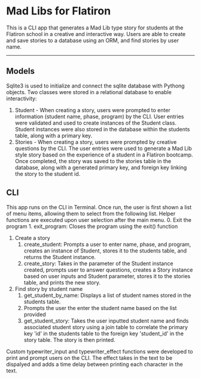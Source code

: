 # Mad Libs for Flatiron

This is a CLI app that generates a Mad Lib type story for students at the Flatiron school in a creative and interactive way. Users are able to create and save stories to a database using an ORM, and find stories by user name. 

---

## Models
Sqlite3 is used to initialize and connect the sqlite database with Pythong objects. Two classes were stored in a relational database to enable interactivity:
1. Student - When creating a story, users were prompted to enter information (student name, phase, program) by the CLI. User entries were validated and used to create instances of the Student class. Student instances were also stored in the database within the students table, along with a primary key.
2. Stories - When creating a story, users were prompted by creative questions by the CLI. The user entries were used to generate a Mad Lib style story based on the experience of a student in a Flatiron bootcamp. Once completed, the story was saved to the stories table in the database, along with a generated primary key, and foreign key linking the story to the student id. 

## CLI 
This app runs on the CLI in Terminal. Once run, the user is first shown a list of menu items, allowing them to select from the following list. Helper functions are executed upon user selection after the main menu.
0. Exit the program
    1. exit_program: Closes the program using the exit() function
1. Create a story
    1. create_student: Prompts a user to enter name, phase, and program, creates an instance of Student, stores it to the students table, and returns the Student instance.
    2. create_story: Takes in the parameter of the Student instance created, prompts user to answer questions, creates a Story instance based on user inputs and Student parameter, stores it to the stories table, and prints the new story.
2. Find story by student name
    1. get_student_by_name: Displays a list of student names stored in the students table.
    2. Prompts the user the enter the student name based on the list provided
    3. get_student_story: Takes the user inputted student name and finds associated student story using a join table to correlate the primary key 'id' in the students table to the foreign key 'student_id' in the story table. The story is then printed.

Custom typewriter_input and typewriter_effect functions were developed to print and prompt users on the CLI. The effect takes in the text to be dispalyed and adds a time delay between printing each character in the text.
